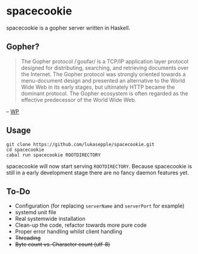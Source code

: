 # spacecookie
spacecookie is a gopher server written in Haskell.

## Gopher?

> The Gopher protocol /ˈɡoʊfər/ is a TCP/IP application layer protocol designed for distributing, searching, and retrieving documents over the Internet. The Gopher protocol was strongly oriented towards a menu-document design and presented an alternative to the World Wide Web in its early stages, but ultimately HTTP became the dominant protocol. The Gopher ecosystem is often regarded as the effective predecessor of the World Wide Web.

– [WP](https://en.wikipedia.org/wiki/Gopher_(protocol))

## Usage

	git clone https://github.com/lukasepple/spacecookie.git
	cd spacecookie
	cabal run spacecookie ROOTDIRECTORY

spacecookie will now start serving `ROOTDIRECTORY`. Because spacecookie is still in a early development stage there are no fancy daemon features yet.

## To-Do

* Configuration (for replacing `serverName` and `serverPort` for example)
* systemd unit file
* Real systemwide installation
* Clean-up the code, refactor towards more pure code
* Proper error handling whilst client handling
* ~~Threading~~
* ~~Byte count vs. Character count (utf-8)~~
